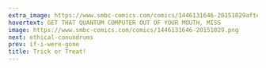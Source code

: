 ```yaml
---
extra_image: https://www.smbc-comics.com/comics/1446131646-20151029after.png
hovertext: GET THAT QUANTUM COMPUTER OUT OF YOUR MOUTH, MISS
image: https://www.smbc-comics.com/comics/1446131646-20151029.png
next: ethical-conundrums
prev: if-i-were-gone
title: Trick or Treat!
---
```

